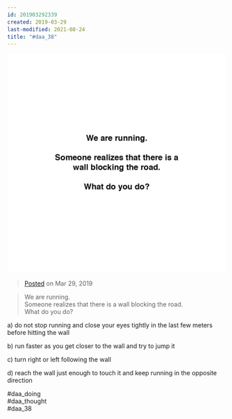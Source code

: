 ```yaml
---
id: 201903292339
created: 2019-03-29
last-modified: 2021-08-24
title: "#daa_38"
---
```

![](../assets/201903292339.jpg)

>[Posted]([[202106221357]]) on Mar 29, 2019

>We are running.  
>Someone realizes that there is a wall blocking the road.  
>What do you do?

a) do not stop running and close your eyes tightly in the last few meters before hitting the wall

b) run faster as you get closer to the wall and try to jump it

c) turn right or left following the wall

d) reach the wall just enough to touch it and keep running in the opposite direction

#daa_doing  
#daa_thought  
#daa_38